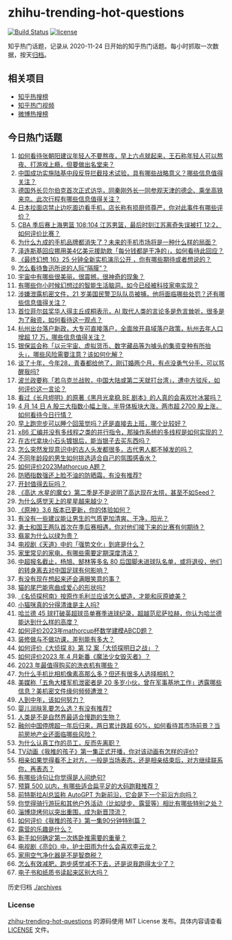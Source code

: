 # zhihu-trending-hot-questions

[![Build Status](https://github.com/justjavac/zhihu-trending-hot-questions/workflows/ci/badge.svg?branch=master)](https://github.com/justjavac/zhihu-trending-hot-questions/actions)
[![license](https://img.shields.io/github/license/justjavac/zhihu-trending-hot-questions)](https://github.com/justjavac/zhihu-trending-hot-questions/blob/master/LICENSE)

知乎热门话题，记录从 2020-11-24
日开始的知乎热门话题。每小时抓取一次数据，按天[归档](./archives)。

## 相关项目

- [知乎热搜榜](https://github.com/justjavac/zhihu-trending-top-search)
- [知乎热门视频](https://github.com/justjavac/zhihu-trending-hot-video)
- [微博热搜榜](https://github.com/justjavac/weibo-trending-hot-search)

## 今日热门话题

<!-- BEGIN -->
<!-- 最后更新时间 Sat Apr 15 2023 01:02:27 GMT+0800 (China Standard Time) -->

1. [如何看待张朝阳建议年轻人不要熬夜，早上六点就起来，王石称年轻人可以熬夜、打游戏上瘾，但要做出名堂来？](https://www.zhihu.com/question/595425826)
1. [中国成功实施陆基中段反导拦截技术试验，具有哪些战略意义？哪些信息值得关注？](https://www.zhihu.com/question/595651714)
1. [德国外长贝尔伯克首次正式访华，同秦刚外长一同参观天津的德企、乘坐高铁来京。此次行程有哪些信息值得关注？](https://www.zhihu.com/question/595565109)
1. [日本拉面店禁止边吃面边看手机，店长称有损厨师尊严，你对此事件有哪些评价？](https://www.zhihu.com/question/594785284)
1. [CBA 季后赛上海男篮 108:104 江苏男篮，最后时刻江苏离奇失误被打 12:2，如何评价比赛？](https://www.zhihu.com/question/595624248)
1. [为什么九成的手机品牌都消失了？未来的手机市场将是一种什么样的局面？](https://www.zhihu.com/question/595591026)
1. [泽连斯基回应挪用美4亿美元援助款「每分钱都是干净的」，如何看待此回应？](https://www.zhihu.com/question/595573551)
1. [《最终幻想 16》25 分钟全新实机演示公开 ，你有哪些期待或者想说的？](https://www.zhihu.com/question/595507377)
1. [怎么看待鲁迅所说的人际“隔膜”？](https://www.zhihu.com/question/506345924)
1. [宇宙中有哪些很美丽，很震撼，很神奇的现象？](https://www.zhihu.com/question/396275076)
1. [有哪些你小时候幻想过的智能生活脑洞，如今已经被科技家电实现？](https://www.zhihu.com/question/595573447)
1. [涉嫌泄露机密文件，21 岁美国民警卫队队员被捕，他将面临哪些处罚？还有哪些信息值得关注？](https://www.zhihu.com/question/595517739)
1. [首位菲尔兹奖华人得主丘成桐表示，AI 取代人类的言论多是危言耸听，很多是为了融资，如何看待这一观点？](https://www.zhihu.com/question/595528534)
1. [杭州出台落户新政，大专可直接落户，全面放开县域落户政策，杭州去年人口增超 17 万，哪些信息值得关注？](https://www.zhihu.com/question/595457145)
1. [银保监会称「以元宇宙、虚拟货币、数字藏品等为噱头的集资变种有所抬头」，哪些风险需要注意？该如何化解？](https://www.zhihu.com/question/595577923)
1. [谈了十年，今年28，青春都给他了，刚订婚两个月，有点没勇气分手，可以骂醒我吗?](https://www.zhihu.com/question/593281919)
1. [波兰政要称「若乌克兰战败，中国大陆或第二天就打台湾」，遭中方驳斥，如何评价这一言论？](https://www.zhihu.com/question/595521347)
1. [看过《长月烬明》的原著《黑月光拿稳 BE 剧本》的人真的会喜欢叶冰裳吗？](https://www.zhihu.com/question/525937902)
1. [4 月 14 日 A 股三大指数小幅上涨，半导体板块大涨，两市超 2700 股上涨，如何看待今日行情？](https://www.zhihu.com/question/595510803)
1. [早上跑完步可以睡个回笼觉吗？还是直接去上班，哪个比较好？](https://www.zhihu.com/question/594001005)
1. [x86 汇编并没有多线程之类的并行指令，那操作系统的多线程是如何实现的？](https://www.zhihu.com/question/594531181)
1. [在古代拿块小石头镀银后，能当银子去买东西吗？](https://www.zhihu.com/question/589065183)
1. [怎么突然发现意识中的古人头发都很多，古代男人都不掉发的吗？](https://www.zhihu.com/question/595118134)
1. [不同年龄段的男生如何挑选适合自己的氛围感香水？](https://www.zhihu.com/question/594983901)
1. [如何评价2023Mathorcup A题？](https://www.zhihu.com/question/595289160)
1. [防晒指数强还上脸不油的防晒霜，有没有推荐?](https://www.zhihu.com/question/589688119)
1. [开封值得去玩吗？](https://www.zhihu.com/question/288306877)
1. [《高达 水星的魔女》第二季是不是说明了高达现在太捞，甚至不如Seed？](https://www.zhihu.com/question/594565373)
1. [为什么感觉天上的星星越来越少？](https://www.zhihu.com/question/583596152)
1. [《原神》3.6 版本已更新，你的体验如何？](https://www.zhihu.com/question/595118408)
1. [有没有一些建议能让男生的气质更加清爽、干净，阳光？](https://www.zhihu.com/question/594975025)
1. [勇士和国王两队首次在季后赛相遇，你对他们接下来的比赛有何期待？](https://www.zhihu.com/question/594669439)
1. [翡翠为什么以绿为贵？](https://www.zhihu.com/question/589229690)
1. [电视剧《天道》中的「强势文化」到底是什么？](https://www.zhihu.com/question/588831898)
1. [家里常见的家电，有哪些需要定期深度清洁？](https://www.zhihu.com/question/593485928)
1. [中超报名截止，杨旭、郜林等多名 80 后国脚未进球队名单，或将退役，他们的转身离去对中国足球有何影响？](https://www.zhihu.com/question/595422052)
1. [有没有现在想起来还会满眼笑意的事？](https://www.zhihu.com/question/592716224)
1. [猫的尾巴能弯曲成爱心的形状吗?](https://www.zhihu.com/question/594207737)
1. [《名侦探柯南》按原作毛利兰应该怎么塑造，才能和灰原媲美？](https://www.zhihu.com/question/594522500)
1. [小猫咪真的分得清谁是主人吗?](https://www.zhihu.com/question/594205169)
1. [哈兰德 45 球打破英超球员单赛季进球纪录，超越范尼萨拉赫，你认为哈兰德能达到什么样的高度？](https://www.zhihu.com/question/595096544)
1. [如何评价2023年mathorcup杯数学建模ABCD题？](https://www.zhihu.com/question/595427029)
1. [装修做与不做功课，差别能有多大？](https://www.zhihu.com/question/594472940)
1. [如何评价《大侦探 8》第 12 案「大侦探明日之战」？](https://www.zhihu.com/question/595314272)
1. [如何评价2023 年 4 月新番《魔法少女毁灭者》？](https://www.zhihu.com/question/594530836)
1. [2023 年最值得购买的洗衣机有哪些？](https://www.zhihu.com/question/574815478)
1. [为什么手机比相机像素高那么多？但还有很多人选择相机？](https://www.zhihu.com/question/594939637)
1. [美媒称「五角大楼军机泄密者是 20 多岁小伙，曾在军事基地工作」透露哪些信息？美机密文件缘何频频遭泄？](https://www.zhihu.com/question/595357774)
1. [人到中年，该如何努力？](https://www.zhihu.com/question/267633362)
1. [婴儿润肤乳要怎么选？有没有推荐?](https://www.zhihu.com/question/483309789)
1. [人类是不是自然界最适合慢跑的生物？](https://www.zhihu.com/question/595503263)
1. [融创中国停牌超一年后归来，两日累计跌超 60%，如何看待其市场前景？当前房地产业还面临哪些风险？](https://www.zhihu.com/question/595541445)
1. [为什么认真工作的员工，反而先离职？](https://www.zhihu.com/question/591542665)
1. [TV动画《我推的孩子》第一集正式开播，你对该动画有怎样的评价?](https://www.zhihu.com/question/595259220)
1. [相亲如果觉得看不上对方，一般是当场表态，还是相亲结束后，对方继续联系你，再表态？](https://www.zhihu.com/question/594918138)
1. [有哪些诗句让你觉得是人间绝句?](https://www.zhihu.com/question/593751100)
1. [预算 500 以内，有哪些适合扁平足的大码跑鞋推荐？](https://www.zhihu.com/question/589794334)
1. [前特斯拉AI总监称 AutoGPT 为新前沿，它会是下一个前沿方向吗？](https://www.zhihu.com/question/595306533)
1. [你觉得骑行游玩和其他户外活动（比如徒步、露营等）相比有哪些特别之处？](https://www.zhihu.com/question/592317332)
1. [淄博烧烤何以突出重围，成为新晋顶流？](https://www.zhihu.com/question/595146877)
1. [如何评价《我推的孩子》第一集90分钟特别篇？](https://www.zhihu.com/question/590182625)
1. [露营的乐趣是什么？](https://www.zhihu.com/question/448161030)
1. [新手如何确定第一次练卧推需要的重量？](https://www.zhihu.com/question/594214303)
1. [电视剧《亮剑》中，护士田雨为什么会喜欢李云龙？](https://www.zhihu.com/question/579461802)
1. [家用空气净化器是不是智商税？](https://www.zhihu.com/question/506812274)
1. [怎么有效减肥，跑步感觉减不下去，还是说我跑得太少了？](https://www.zhihu.com/question/592705740)
1. [电子书和纸质书读起来区别大吗？](https://www.zhihu.com/question/312574206)

<!-- END -->

历史归档 [./archives](./archives)

### License

[zhihu-trending-hot-questions](https://github.com/justjavac/zhihu-trending-hot-questions)
的源码使用 MIT License 发布。具体内容请查看 [LICENSE](./LICENSE) 文件。
